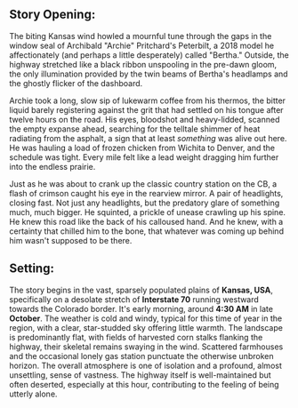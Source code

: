 ## Story Opening:

The biting Kansas wind howled a mournful tune through the gaps in the window seal of Archibald "Archie" Pritchard's Peterbilt, a 2018 model he affectionately (and perhaps a little desperately) called "Bertha." Outside, the highway stretched like a black ribbon unspooling in the pre-dawn gloom, the only illumination provided by the twin beams of Bertha's headlamps and the ghostly flicker of the dashboard.

Archie took a long, slow sip of lukewarm coffee from his thermos, the bitter liquid barely registering against the grit that had settled on his tongue after twelve hours on the road. His eyes, bloodshot and heavy-lidded, scanned the empty expanse ahead, searching for the telltale shimmer of heat radiating from the asphalt, a sign that at least *something* was alive out here. He was hauling a load of frozen chicken from Wichita to Denver, and the schedule was tight. Every mile felt like a lead weight dragging him further into the endless prairie.

Just as he was about to crank up the classic country station on the CB, a flash of crimson caught his eye in the rearview mirror. A pair of headlights, closing fast. Not just any headlights, but the predatory glare of something much, much bigger. He squinted, a prickle of unease crawling up his spine. He knew this road like the back of his calloused hand. And he knew, with a certainty that chilled him to the bone, that whatever was coming up behind him wasn't supposed to be there.

## Setting:

The story begins in the vast, sparsely populated plains of **Kansas, USA**, specifically on a desolate stretch of **Interstate 70** running westward towards the Colorado border. It's early morning, around **4:30 AM** in late **October**. The weather is cold and windy, typical for this time of year in the region, with a clear, star-studded sky offering little warmth. The landscape is predominantly flat, with fields of harvested corn stalks flanking the highway, their skeletal remains swaying in the wind. Scattered farmhouses and the occasional lonely gas station punctuate the otherwise unbroken horizon. The overall atmosphere is one of isolation and a profound, almost unsettling, sense of vastness. The highway itself is well-maintained but often deserted, especially at this hour, contributing to the feeling of being utterly alone.

